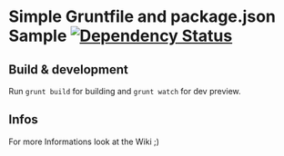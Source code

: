 # Simple Gruntfile and package.json Sample [![Dependency Status](https://gemnasium.com/timbuktuuu/init-grunt-sample.svg)](https://gemnasium.com/timbuktuuu/init-grunt-sample)

## Build & development

Run `grunt build` for building and `grunt watch` for dev preview.

## Infos

For more Informations look at the Wiki ;)